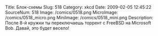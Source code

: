 Title: Блок-схемы 
Slug: 518 
Category: xkcd 
Date: 2009-02-05 12:45:22 
SourceNum: 518 
Image: /comics/0518.png 
MicroImage: /comics/0518_micro.png 
MiniImage: /comics/0518_mini.png 
Description: После 8-й кружки ты переключаешь торрент с FreeBSD на Microsoft Bob. Давай, это будет весело! 

